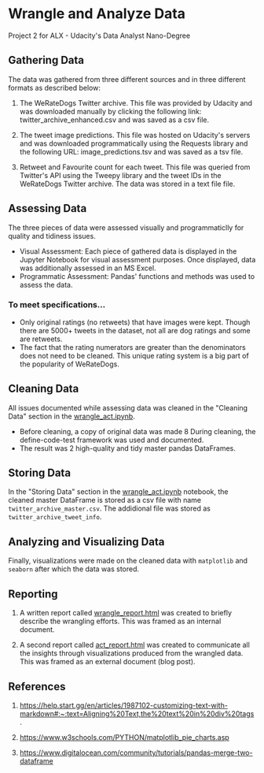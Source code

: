 # Wrangle and Analyze Data
Project 2 for ALX - Udacity's Data Analyst Nano-Degree

## Gathering Data
The data was gathered from three different sources and in three different formats as described below:

1. The WeRateDogs Twitter archive. This file was provided by Udacity and was downloaded manually by clicking the following link: twitter_archive_enhanced.csv and was saved as a csv file.

2. The tweet image predictions. This file was hosted on Udacity's servers and was downloaded programmatically using the Requests library and the following URL: image_predictions.tsv and was saved as a tsv file.

3. Retweet and Favourite count for each tweet. This file was queried from Twitter's API using the Tweepy library and the tweet IDs in the WeRateDogs Twitter archive. The data was stored in a text file file.

## Assessing Data
The three pieces of data were assessed visually and programmaticlly for quality and tidiness issues.
* Visual Assessment: Each piece of gathered data is displayed in the Jupyter Notebook for visual assessment purposes. Once displayed, data was additionally assessed in an MS Excel.
* Programmatic Assessment: Pandas' functions and methods was used to assess the data.

### To meet specifications...
* Only original ratings (no retweets) that have images were kept. Though there are 5000+ tweets in the dataset, not all are dog ratings and some are retweets.
* The fact that the rating numerators are greater than the denominators does not need to be cleaned. This unique rating system is a big part of the popularity of WeRateDogs.

## Cleaning Data
All issues documented while assessing data was cleaned in the "Cleaning Data" section in the [wrangle_act.ipynb](https://github.com/cyrilakafia/wrangle-data/blob/main/wrangle_act.ipynb).
* Before cleaning, a copy of original data was made
8 During cleaning, the define-code-test framework was used and documented.
* The result was 2 high-quality and tidy master pandas DataFrames.

## Storing Data
In the "Storing Data" section in the [wrangle_act.ipynb](https://github.com/cyrilakafia/wrangle-data/blob/main/wrangle_act.ipynb) notebook, the cleaned master DataFrame is stored as a csv file with name `twitter_archive_master.csv`. The addidional file was stored as `twitter_archive_tweet_info`.

## Analyzing and Visualizing Data
Finally, visualizations were made on the cleaned data with `matplotlib` and `seaborn` after which the data was stored.

## Reporting
1. A written report called [wrangle_report.html](https://github.com/cyrilakafia/wrangle-data/blob/main/wrangle_report.html) was created to briefly describe the wrangling efforts. This was framed as an internal document.

2. A second report called [act_report.html](https://github.com/cyrilakafia/wrangle-data/blob/main/act_report.html) was created to communicate all the insights through visualizations produced from the wrangled data. This was framed as an external document (blog post).


## References

1. https://help.start.gg/en/articles/1987102-customizing-text-with-markdown#:~:text=Aligning%20Text,the%20text%20in%20div%20tags.

2. https://www.w3schools.com/PYTHON/matplotlib_pie_charts.asp

3. https://www.digitalocean.com/community/tutorials/pandas-merge-two-dataframe

